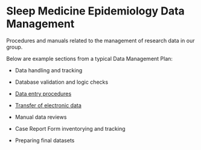 Sleep Medicine Epidemiology Data Management
===============

Procedures and manuals related to the management of research data in our group.

Below are example sections from a typical Data Management Plan:

- Data handling and tracking

- Database validation and logic checks

- [Data entry procedures](data-entry-procedures.md)

- [Transfer of electronic data](transfer-of-electronic-data.md)

- Manual data reviews

- Case Report Form inventorying and tracking

- Preparing final datasets
